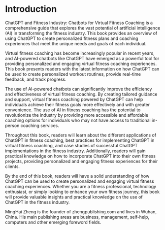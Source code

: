 # Introduction

ChatGPT and Fitness Industry: Chatbots for Virtual Fitness Coaching is a comprehensive guide that explores the vast potential of artificial intelligence (AI) in transforming the fitness industry. This book provides an overview of using ChatGPT to create personalized fitness plans and coaching experiences that meet the unique needs and goals of each individual.

Virtual fitness coaching has become increasingly popular in recent years, and AI-powered chatbots like ChatGPT have emerged as a powerful tool for providing personalized and engaging virtual fitness coaching experiences. This book presents readers with the latest information on how ChatGPT can be used to create personalized workout routines, provide real-time feedback, and track progress.

The use of AI-powered chatbots can significantly improve the efficiency and effectiveness of virtual fitness coaching. By creating tailored guidance and support, virtual fitness coaching powered by ChatGPT can help individuals achieve their fitness goals more effectively and with greater convenience. The use of AI in fitness coaching has the potential to revolutionize the industry by providing more accessible and affordable coaching options for individuals who may not have access to traditional in-person coaching services.

Throughout this book, readers will learn about the different applications of ChatGPT in fitness coaching, best practices for implementing ChatGPT in virtual fitness coaching, and case studies of successful ChatGPT implementations in the fitness industry. Additionally, readers will gain practical knowledge on how to incorporate ChatGPT into their own fitness projects, providing personalized and engaging fitness experiences for their clients.

By the end of this book, readers will have a solid understanding of how ChatGPT can be used to create personalized and engaging virtual fitness coaching experiences. Whether you are a fitness professional, technology enthusiast, or simply looking to enhance your own fitness journey, this book will provide valuable insights and practical knowledge on the use of ChatGPT in the fitness industry.

MingHai Zheng is the founder of zhengpublishing.com and lives in Wuhan, China. His main publishing areas are business, management, self-help, computers and other emerging foreword fields.
